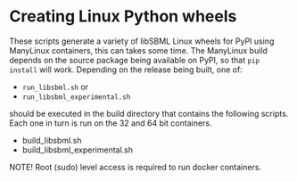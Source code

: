 # Creating Linux Python wheels

These scripts generate a variety of libSBML Linux wheels for PyPI using ManyLinux containers, this can takes some time. The ManyLinux build depends on the source package being available on PyPI, so that `pip install` will work. Depending on the release being built, one of: 

* `run_libsbml.sh` or
* `run_libsbml_experimental.sh`

should be executed in the build directory that contains the following scripts. Each one in turn is run on the 32 and 64 bit containers. 

* build_libsbml.sh
* build_libsbml_experimental.sh

NOTE! Root (sudo) level access is required to run docker containers. 
